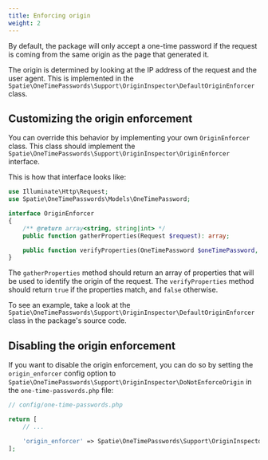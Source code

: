 ```yaml
---
title: Enforcing origin
weight: 2
---
```


By default, the package will only accept a one-time password if the request is coming from the same origin as the page that generated it. 

The origin is determined by looking at the IP address of the request and the user agent. This is implemented in the `Spatie\OneTimePasswords\Support\OriginInspector\DefaultOriginEnforcer` class.

## Customizing the origin enforcement

You can override this behavior by implementing your own `OriginEnforcer` class. This class should implement the `Spatie\OneTimePasswords\Support\OriginInspector\OriginEnforcer` interface.

This is how that interface looks like:

```php
use Illuminate\Http\Request;
use Spatie\OneTimePasswords\Models\OneTimePassword;

interface OriginEnforcer
{
    /** @return array<string, string|int> */
    public function gatherProperties(Request $request): array;

    public function verifyProperties(OneTimePassword $oneTimePassword, Request $request): bool;
}
```

The `gatherProperties` method should return an array of properties that will be used to identify the origin of the request. The `verifyProperties` method should return `true` if the properties match, and `false` otherwise.

To see an example, take a look at the `Spatie\OneTimePasswords\Support\OriginInspector\DefaultOriginEnforcer` class in the package's source code.

## Disabling the origin enforcement

If you want to disable the origin enforcement, you can do so by setting the `origin_enforcer` config option to `Spatie\OneTimePasswords\Support\OriginInspector\DoNotEnforceOrigin` in the `one-time-passwords.php` file:

```php
// config/one-time-passwords.php

return [
    // ...

    'origin_enforcer' => Spatie\OneTimePasswords\Support\OriginInspector\DoNotEnforceOrigin::class,
];
```
